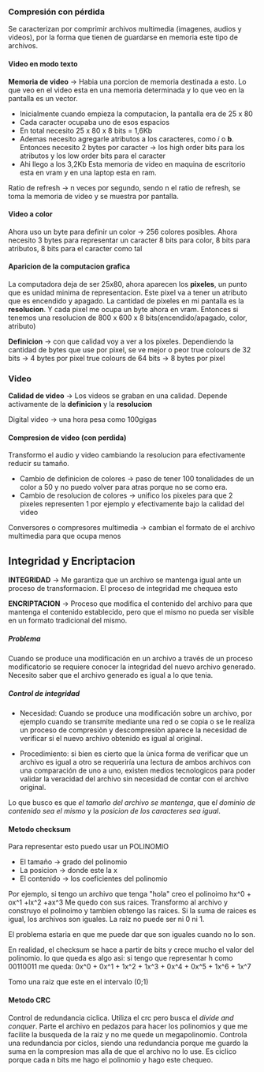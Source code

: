 ### Compresión con pérdida

Se caracterizan por comprimir archivos multimedia (imagenes, audios y videos), por la forma que tienen de guardarse en memoria este tipo de archivos.

#### Video en modo texto

**Memoria de video** -> Habia una porcion de memoria destinada a esto. Lo que veo en el video esta en una memoria determinada y lo que veo en la pantalla es un vector.
- Inicialmente cuando empieza la computacion, la pantalla era de 25 x 80 
- Cada caracter ocupaba uno de esos espacios
- En total necesito 25 x 80 x 8 bits = 1,6Kb
- Ademas necesito agregarle atributos a los caracteres, como *i* o **b**. Entonces necesito 2 bytes por caracter -> los high order bits para los atributos y los low order bits para el caracter
- Ahi llego a los 3,2Kb
Esta memoria de video en maquina de escritorio esta en vram y en una laptop esta en ram.

Ratio de refresh -> n veces por segundo, sendo n el ratio de refresh, se toma la memoria de video y se muestra por pantalla.

#### Video a color 

Ahora uso un byte para definir un color -> 256 colores posibles. 
Ahora necesito 3 bytes para representar un caracter
8 bits para color, 8 bits para atributos, 8 bits para el caracter como tal

#### Aparicion de la computacion grafica

La computadora deja de ser 25x80, ahora aparecen los **pixeles**, un punto que es unidad minima de representacion. Este pixel va a tener un atributo que es encendido y apagado. 
La cantidad de pixeles en mi pantalla es la **resolucion**. Y cada pixel me ocupa un byte ahora en vram.
Entonces si tenemos una resolucion de 800 x 600 x 8 bits(encendido/apagado, color, atributo)

**Definicion** -> con que calidad voy a ver a los pixeles. Dependiendo la cantidad de bytes que use por pixel, se ve mejor o peor
	true colours de 32 bits -> 4 bytes por pixel
	true colours de 64 bits -> 8 bytes por pixel

### Video
**Calidad de video** -> Los videos se graban en una calidad. Depende activamente de la **definicion** y la **resolucion**

Digital video -> una hora pesa como  100gigas

#### Compresion de video (con perdida)
Transformo el audio y video cambiando la resolucion para efectivamente reducir su tamaño.
- Cambio de definicion de colores -> paso de tener 100 tonalidades de un color a 50 y no puedo volver para atras porque no se como era.
- Cambio de resolucion de colores -> unifico los pixeles para que 2 pixeles representen 1 por ejemplo y efectivamente bajo la calidad del video

Conversores o compresores multimedia -> cambian el formato de el archivo multimedia para que ocupa menos

## Integridad y Encriptacion

**INTEGRIDAD** -> Me garantiza que un archivo se mantenga igual ante un proceso de transformacion. El proceso de integridad me chequea esto

**ENCRIPTACION** -> Proceso que modifica el contenido del archivo para que mantenga el contenido establecido, pero que el mismo no pueda ser visible en un formato tradicional del mismo.


##### Problema
Cuando se produce una modificación en un archivo a través de un proceso modificatorio se requiere conocer la integridad del nuevo archivo generado. Necesito saber que el archivo generado es igual a lo que tenia.

##### Control de integridad
- Necesidad: Cuando se produce una modificación sobre un archivo, por ejemplo cuando se transmite mediante una red o se copia o se le realiza un proceso de compresiòn y descompresiòn aparece la necesidad de verificar si el nuevo archivo obtenido es igual al original.

- Procedimiento: si bien es cierto que la ùnica forma de verificar que un archivo es igual a otro se requeriría una lectura de ambos archivos con una comparación de uno a uno, existen medios tecnologicos para poder validar la veracidad del archivo sin necesidad de contar con el archivo original.

Lo que busco es que *el tamaño del archivo se mantenga*, que e*l dominio de contenido sea el mismo* y la *posicion de los caracteres sea igual*.

#### Metodo checksum

Para representar esto puedo usar un POLINOMIO
- El tamaño -> grado del polinomio
- La posicion -> donde este la x
- El contenido -> los coeficientes del polinomio

Por ejemplo, si tengo un archivo que tenga "hola" creo el polinoimo hx^0 + ox^1 +lx^2 +ax^3
 Me quedo con sus raices. Transformo al archivo y construyo el polinoimo y tambien obtengo las raices. Si la suma de raices es igual, los archivos son iguales. La raiz no puede ser ni 0 ni 1.

El problema estaria en que me puede dar que son iguales cuando no lo son.

En realidad, el checksum se hace a partir de bits y crece mucho el valor del polinomio.
lo que queda es algo asi:
	si tengo que representar h como 00110011 me queda: 
		0x^0 + 0x^1 + 1x^2 + 1x^3 + 0x^4 + 0x^5 + 1x^6 + 1x^7

Tomo una raiz que este en el intervalo (0;1)

#### Metodo CRC
Control de redundancia ciclica. Utiliza el crc pero busca el *divide and conquer*. Parte el archivo en pedazos para hacer los polinomios y que me facilite la busqueda de la raiz y no me quede un megapolinomio.
Controla una redundancia por ciclos, siendo una redundancia porque me guardo la suma en la compresion mas alla de que el archivo no lo use. Es ciclico porque cada n bits me hago el polinomio y hago este chequeo.


